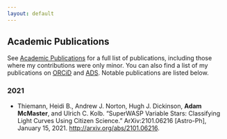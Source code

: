 ```yaml
---
layout: default
---
```


## Academic Publications

See [Academic Publications](/publications/) for a full list of publications, including those where my contributions were only minor. You can also find a list of my publications on [ORCiD](https://orcid.org/0000-0002-4785-7867) and [ADS](https://ui.adsabs.harvard.edu/search/q=orcid%3A%220000-0002-4785-7867%22&sort=date%20desc%2C%20bibcode%20desc&p_=0). Notable publications are listed below.

### 2021

* Thiemann, Heidi B., Andrew J. Norton, Hugh J. Dickinson, __Adam McMaster__, and Ulrich C. Kolb. “SuperWASP Variable Stars: Classifying Light Curves Using Citizen Science.” ArXiv:2101.06216 [Astro-Ph], January 15, 2021. <http://arxiv.org/abs/2101.06216>.
